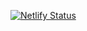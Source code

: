 [![Netlify Status](https://api.netlify.com/api/v1/badges/3635c601-1da1-4547-96b7-1b3da93729f4/deploy-status)](https://app.netlify.com/sites/acme-media-showcase/deploys)
